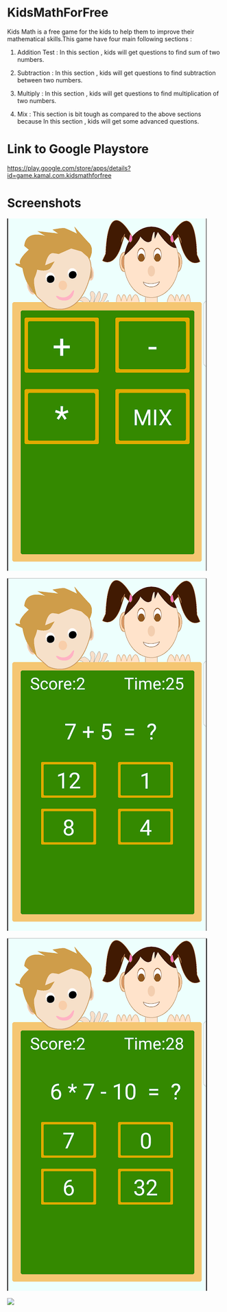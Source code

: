# KidsMathForFree
Kids Math is a free game for the kids to help them to improve their mathematical skills.This game have four main following sections :

1. Addition Test : In this section , kids will get questions to find sum of two numbers.

2. Subtraction : In this section , kids will get questions to find subtraction between two 
numbers.

3. Multiply : In this section , kids will get questions to find multiplication of two numbers.

4. Mix : This section is bit tough as compared to the above sections because In this section , kids will get some advanced questions.

# Link to Google Playstore

https://play.google.com/store/apps/details?id=game.kamal.com.kidsmathforfree

# Screenshots

![](images/kidsmath1.png)

![](images/kidsmath2.png)

![](images/kidsmath3.png)

![](images/kidsmath4.png)



